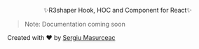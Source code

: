 <p align="center">
✨R3shaper Hook, HOC and Component for React✨
</p>

> Note: Documentation coming soon

Created with ❤️ by [Sergiu Masurceac](https://twitter.com/masurceac)